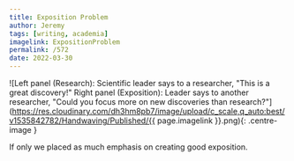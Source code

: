 ```yaml
---
title: Exposition Problem
author: Jeremy
tags: [writing, academia]
imagelink: ExpositionProblem
permalink: /572
date: 2022-03-30
---
```


![Left panel (Research): Scientific leader says to a researcher, "This is a great discovery!" Right panel (Exposition): Leader says to another researcher, "Could you focus more on new discoveries than research?"](https://res.cloudinary.com/dh3hm8pb7/image/upload/c_scale,q_auto:best/v1535842782/Handwaving/Published/{{ page.imagelink }}.png){: .centre-image }

If only we placed as much emphasis on creating good exposition.
